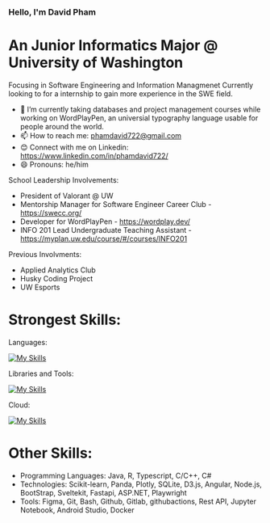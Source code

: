 ### Hello, I'm David Pham
# An Junior Informatics Major @ University of Washington
Focusing in Software Engineering and Information Managmenet
Currently looking to for a internship to gain more experience in the SWE field.

- 🔭 I’m currently taking databases and project management courses while working on WordPlayPen, an universial typography language usable for people around the world. 
- 📫 How to reach me: phamdavid722@gmail.com
- 😊 Connect with me on Linkedin: https://www.linkedin.com/in/phamdavid722/
- 😄 Pronouns: he/him

School Leadership Involvements: 
- President of Valorant @ UW
- Mentorship Manager for Software Engineer Career Club - https://swecc.org/
- Developer for WordPlayPen - https://wordplay.dev/
- INFO 201 Lead Undergraduate Teaching Assistant - https://myplan.uw.edu/course/#/courses/INFO201

Previous Involvments:
- Applied Analytics Club
- Husky Coding Project
- UW Esports

# Strongest Skills: 
Languages: 

[![My Skills](https://skillicons.dev/icons?i=python,js,html,css,sql)](https://skillicons.dev)

Libraries and Tools:

[![My Skills](https://skillicons.dev/icons?i=react,figma,azure,git,bash,vscode)](https://skillicons.dev)

Cloud:

[![My Skills](https://skillicons.dev/icons?i=firebase,aws)](https://skillicons.dev)

# Other Skills:
- Programming Languages: Java, R, Typescript, C/C++, C#
- Technologies: Scikit-learn, Panda, Plotly, SQLite, D3.js, Angular, Node.js, BootStrap, Sveltekit, Fastapi, ASP.NET, Playwright
- Tools: Figma, Git, Bash, Github, Gitlab, githubactions, Rest API, Jupyter Notebook, Android Studio, Docker
